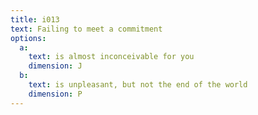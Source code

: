 ```yaml
---
title: i013
text: Failing to meet a commitment  
options:
  a: 
    text: is almost inconceivable for you
    dimension: J
  b:
    text: is unpleasant, but not the end of the world
    dimension: P
---
```



